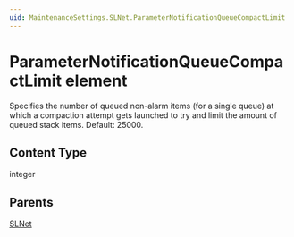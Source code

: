 ```yaml
---
uid: MaintenanceSettings.SLNet.ParameterNotificationQueueCompactLimit
---
```


# ParameterNotificationQueueCompactLimit element

Specifies the number of queued non-alarm items (for a single queue) at which a compaction attempt gets launched to try and limit the amount of queued stack items. Default: 25000.

## Content Type

integer

## Parents

[SLNet](xref:MaintenanceSettings.SLNet)
